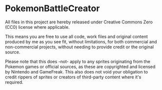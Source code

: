PokemonBattleCreator
=====================

All files in this project are hereby released under Creative Commons Zero (CC0) license where applicable.

This means you are free to use all code, work files and original content produced by me as you see fit, without limitations, for both commercial and non-commercial projects, without needing to provide credit or the original source.

Please note that this does -not- apply to any sprites originating from the Pokemon games or official sources, as these are copyrighted and licensed by Nintendo and GameFreak. This also does not void your obligation to credit rippers of sprites or creators of third-party content where it's required.
